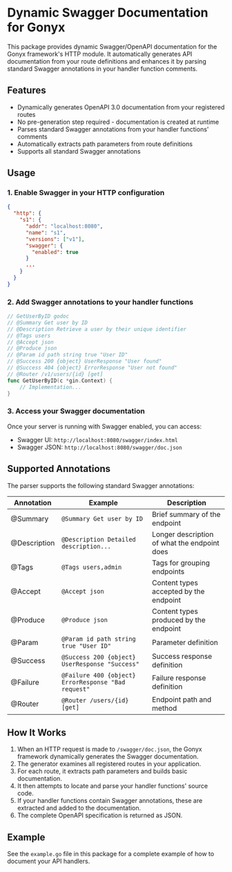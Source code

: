 # Dynamic Swagger Documentation for Gonyx

This package provides dynamic Swagger/OpenAPI documentation for the Gonyx framework's HTTP module. It automatically generates API documentation from your route definitions and enhances it by parsing standard Swagger annotations in your handler function comments.

## Features

- Dynamically generates OpenAPI 3.0 documentation from your registered routes
- No pre-generation step required - documentation is created at runtime
- Parses standard Swagger annotations from your handler functions' comments
- Automatically extracts path parameters from route definitions
- Supports all standard Swagger annotations

## Usage

### 1. Enable Swagger in your HTTP configuration

```json
{
  "http": {
    "s1": {
      "addr": "localhost:8080",
      "name": "s1",
      "versions": ["v1"],
      "swagger": {
        "enabled": true
      }
      ...
    }
  }
}
```

### 2. Add Swagger annotations to your handler functions

```go
// GetUserByID godoc
// @Summary Get user by ID
// @Description Retrieve a user by their unique identifier
// @Tags users
// @Accept json
// @Produce json
// @Param id path string true "User ID"
// @Success 200 {object} UserResponse "User found"
// @Success 404 {object} ErrorResponse "User not found"
// @Router /v1/users/{id} [get]
func GetUserByID(c *gin.Context) {
    // Implementation...
}
```

### 3. Access your Swagger documentation

Once your server is running with Swagger enabled, you can access:

- Swagger UI: `http://localhost:8080/swagger/index.html`
- Swagger JSON: `http://localhost:8080/swagger/doc.json`

## Supported Annotations

The parser supports the following standard Swagger annotations:

| Annotation | Example | Description |
|------------|---------|-------------|
| @Summary | `@Summary Get user by ID` | Brief summary of the endpoint |
| @Description | `@Description Detailed description...` | Longer description of what the endpoint does |
| @Tags | `@Tags users,admin` | Tags for grouping endpoints |
| @Accept | `@Accept json` | Content types accepted by the endpoint |
| @Produce | `@Produce json` | Content types produced by the endpoint |
| @Param | `@Param id path string true "User ID"` | Parameter definition |
| @Success | `@Success 200 {object} UserResponse "Success"` | Success response definition |
| @Failure | `@Failure 400 {object} ErrorResponse "Bad request"` | Failure response definition |
| @Router | `@Router /users/{id} [get]` | Endpoint path and method |

## How It Works

1. When an HTTP request is made to `/swagger/doc.json`, the Gonyx framework dynamically generates the Swagger documentation.
2. The generator examines all registered routes in your application.
3. For each route, it extracts path parameters and builds basic documentation.
4. It then attempts to locate and parse your handler functions' source code.
5. If your handler functions contain Swagger annotations, these are extracted and added to the documentation.
6. The complete OpenAPI specification is returned as JSON.

## Example

See the `example.go` file in this package for a complete example of how to document your API handlers.
